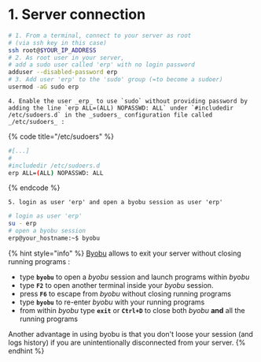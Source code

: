# 1. Server connection

```bash
# 1. From a terminal, connect to your server as root
# (via ssh key in this case)
ssh root@$YOUR_IP_ADDRESS
# 2. As root user in your server,
# add a sudo user called 'erp' with no login password
adduser --disabled-password erp
# 3. Add user 'erp' to the 'sudo' group (=to become a sudoer)
usermod -aG sudo erp
```

    4. Enable the user _erp_ to use `sudo` without providing password by adding the line `erp ALL=(ALL) NOPASSWD: ALL` under `#includedir /etc/sudoers.d` in the _sudoers_ configuration file called _/etc/sudoers_ :

{% code title="/etc/sudoers" %}
```bash
#[...]
#
#includedir /etc/sudoers.d
erp ALL=(ALL) NOPASSWD: ALL
```
{% endcode %}

    5. login as user 'erp' and open a byobu session as user 'erp'

```bash
# login as user 'erp'
su - erp
# open a byobu session
erp@your_hostname:~$ byobu
```

{% hint style="info" %}
[Byobu](https://byobu.org/) allows to exit your server without closing running programs :

* type **`byobu`** to open a _byobu_ session and launch programs within _byobu_
* type **`F2`** to open another terminal inside your _byobu_ session.
* press **`F6`** to escape from _byobu_ without closing running programs
* type **`byobu`** to re-enter _byobu_ with your running programs
* from within _byobu_ type **`exit`** or **`Ctrl+D`** to close both _byobu_ **and** all the running programs

Another advantage in using byobu is that you don't loose your session \(and logs history\) if you are unintentionally disconnected from your server.
{% endhint %}


